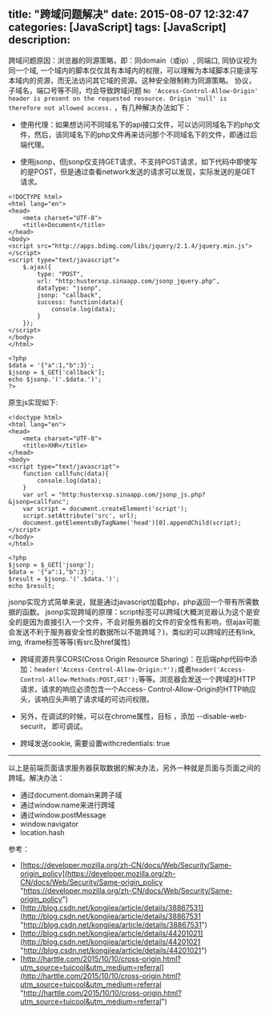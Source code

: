 title: "跨域问题解决"
date: 2015-08-07 12:32:47
categories: [JavaScript]
tags: [JavaScript]
description: 
---
跨域问题原因：浏览器的同源策略，即：同domain（或ip）, 同端口, 同协议视为同一个域, 一个域内的脚本仅仅具有本域内的权限，可以理解为本域脚本只能读写本域内的资源，而无法访问其它域的资源。这种安全限制称为同源策略。 
 协议，子域名，端口号等不同，均会导致跨域问题 `No 'Access-Control-Allow-Origin' header is present on the requested resource. Origin 'null' is therefore not allowed access.`
 ，有几种解决办法如下：
<!--more-->



+ 使用代理：如果想访问不同域名下的api接口文件，可以访问同域名下的php文件，然后，该同域名下的php文件再来访问那个不同域名下的文件，即通过后端代理。


+ 使用jsonp，但jsonp仅支持GET请求，不支持POST请求，如下代码中即使写的是POST，但是通过查看network发送的请求可以发现，实际发送的是GET请求。

```
<!DOCTYPE html>
<html lang="en">
<head>
    <meta charset="UTF-8">
    <title>Document</title>
</head>
<body>
<script src="http://apps.bdimg.com/libs/jquery/2.1.4/jquery.min.js"></script>
<script type="text/javascript">
    $.ajax({ 
        type: "POST",   
        url: "http:husterxsp.sinaapp.com/jsonp_jquery.php",
        dataType: "jsonp",
        jsonp: "callback",
        success: function(data){
            console.log(data);
        }  
    });
</script>
</body>
</html>
```
```
<?php
$data = '{"a":1,"b":3}';
$jsonp = $_GET['callback'];
echo $jsonp.'('.$data.')';
?>
```

原生js实现如下:
```
<!doctype html>
<html lang="en">
<head>
    <meta charset="UTF-8">
    <title>XHR</title>
</head>
<body>
<script type="text/javascript">
    function callfunc(data){
        console.log(data);
    }
    var url = "http:husterxsp.sinaapp.com/jsonp_js.php?&jsonp=callfunc";
    var script = document.createElement('script');
    script.setAttribute('src', url);
    document.getElementsByTagName('head')[0].appendChild(script); 
</script>
</body>
</html>
```
```
<?php
$jsonp = $_GET['jsonp'];
$data = '{"a":1,"b":3}';
$result = $jsonp.'('.$data.')';
echo $result;

```
jsonp实现方式简单来说，就是通过javascript加载php，php返回一个带有所需数据的函数。
jsonp实现跨域的原理：script标签可以跨域(大概浏览器认为这个是安全的是因为直接引入一个文件，不会对服务器的文件的安全性有影响，但ajax可能会发送不利于服务器安全性的数据所以不能跨域？)，类似的可以跨域的还有link, img, iframe标签等等(有src及href属性)

+ 跨域资源共享CORS(Cross Origin Resource Sharing)：在后端php代码中添加：`header('Access-Control-Allow-Origin:*');`或者`header('Access-Control-Allow-Methods:POST,GET');`等等。浏览器会发送一个跨域的HTTP请求，请求的响应必须包含一个Access- Control-Allow-Origin的HTTP响应头，该响应头声明了请求域的可访问权限。

+ 另外，在调试的时候，可以在chrome属性，目标 ，添加 --disable-web-securit， 即可调试。
+ 跨域发送cookie, 需要设置withcredentials: true

---

以上是前端页面请求服务器获取数据的解决办法，另外一种就是页面与页面之间的跨域。解决办法：

+ 通过document.domain来跨子域
+ 通过window.name来进行跨域
+ 通过window.postMessage
+ window.navigator
+ location.hash

参考：

+ [https://developer.mozilla.org/zh-CN/docs/Web/Security/Same-origin_policy](https://developer.mozilla.org/zh-CN/docs/Web/Security/Same-origin_policy "https://developer.mozilla.org/zh-CN/docs/Web/Security/Same-origin_policy")
+ [http://blog.csdn.net/kongjiea/article/details/38867531](http://blog.csdn.net/kongjiea/article/details/38867531 "http://blog.csdn.net/kongjiea/article/details/38867531")
+ [http://blog.csdn.net/kongjiea/article/details/44201021](http://blog.csdn.net/kongjiea/article/details/44201021 "http://blog.csdn.net/kongjiea/article/details/44201021")
+ [http://harttle.com/2015/10/10/cross-origin.html?utm_source=tuicool&utm_medium=referral](http://harttle.com/2015/10/10/cross-origin.html?utm_source=tuicool&utm_medium=referral "http://harttle.com/2015/10/10/cross-origin.html?utm_source=tuicool&utm_medium=referral")
